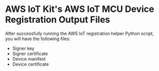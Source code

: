 # AWS IoT Kit's AWS IoT MCU Device Registration Output Files
After successfully running the AWS IoT registration helper Python script, you will have the following files:
- Signer key
- Signer certificate
- Device manifest
- Device certificate